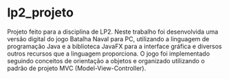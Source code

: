 # lp2_projeto
Projeto feito para a disciplina de LP2. Neste trabalho foi desenvolvida uma versão digital do jogo Batalha Naval para PC, 
utilizando a linguagem de programação Java e a biblioteca JavaFX para a interface gráfica e diversos outros recursos que a linguagem proporciona. 
O jogo foi implementado seguindo conceitos de orientação a objetos e organizado utilizando o padrão de projeto MVC (Model-View-Controller).
